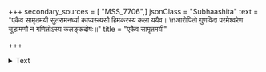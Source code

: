 +++
secondary_sources = [ "MSS_7706",]
jsonClass = "Subhaashita"
text = "एकैव सामृतमयी सुतरामनर्घ्या काप्यस्त्यसौ हिमकरस्य कला ययैव।  \nआरोपितो गुणविदा परमेश्वरेण चूडामणौ न गणितोऽस्य कलङ्कदोषः॥"
title = "एकैव सामृतमयी"

+++

<details><summary>Text</summary>

एकैव सामृतमयी सुतरामनर्घ्या काप्यस्त्यसौ हिमकरस्य कला ययैव।  
आरोपितो गुणविदा परमेश्वरेण चूडामणौ न गणितोऽस्य कलङ्कदोषः॥
</details>
